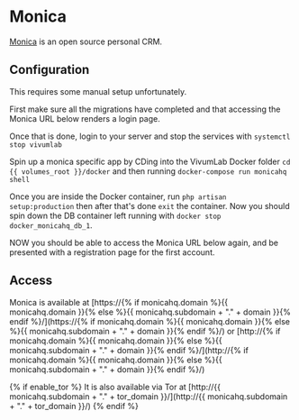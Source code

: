 # Monica

[Monica](https://www.monicahq.com/) is an open source personal CRM.

## Configuration

This requires some manual setup unfortunately.

First make sure all the migrations have completed and that accessing the Monica URL below renders a login page.

Once that is done, login to your server and stop the services with `systemctl stop vivumlab`

Spin up a monica specific app by CDing into the VivumLab Docker folder `cd {{ volumes_root }}/docker` and then running `docker-compose run monicahq shell`

Once you are inside the Docker container, run `php artisan setup:production` then after that's done `exit` the container. Now you should spin down the DB container left running with `docker stop docker_monicahq_db_1`.

NOW you should be able to access the Monica URL below again, and be presented with a registration page for the first account.

## Access

Monica is available at [https://{% if monicahq.domain %}{{ monicahq.domain }}{% else %}{{ monicahq.subdomain + "." + domain }}{% endif %}/](https://{% if monicahq.domain %}{{ monicahq.domain }}{% else %}{{ monicahq.subdomain + "." + domain }}{% endif %}/) or [http://{% if monicahq.domain %}{{ monicahq.domain }}{% else %}{{ monicahq.subdomain + "." + domain }}{% endif %}/](http://{% if monicahq.domain %}{{ monicahq.domain }}{% else %}{{ monicahq.subdomain + "." + domain }}{% endif %}/)

{% if enable_tor %}
It is also available via Tor at [http://{{ monicahq.subdomain + "." + tor_domain }}/](http://{{ monicahq.subdomain + "." + tor_domain }}/)
{% endif %}
